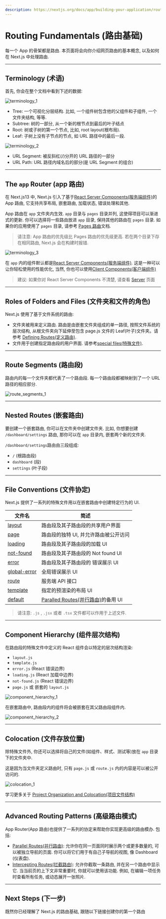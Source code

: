 ```yaml
---
description: https://nextjs.org/docs/app/building-your-application/routing
---
```


# Routing Fundamentals (路由基础)

每一个 App 的骨架都是路由. 本页面将会向你介绍网页路由的基本概念, 以及如何在 Next.js 中处理路由.

---

## Terminology (术语)

首先, 你会在整个文档中看到下述的数据:

![terminology_1](https://nextjs.org/_next/image?url=%2Fdocs%2Fdark%2Fterminology-component-tree.png&w=1920&q=75&dpl=dpl_9EKEbD7jAviauyTffgoEyAkQSGtP)

- Tree: 一个可视化分层结构. 比如, 一个组件树包含他的父组件和子组件, 一个文件夹结构, 等等.
- Subtree: 树的一部分, 从一个新的根节点到最后的叶子结点
- Root: 树或子树的第一个节点, 比如, root layout(根布局).
- Leaf: 子树上没有子节点的节点, 如 URL 路径中的最后一段.

![terminology_2](https://nextjs.org/_next/image?url=%2Fdocs%2Fdark%2Fterminology-url-anatomy.png&w=1920&q=75&dpl=dpl_9EKEbD7jAviauyTffgoEyAkQSGtP)

- URL Segment: 被反斜杠(/)分开的 URL 路径的一部分
- URL Path: URL 路径内域名后的部分(是 URL Segment 的组合)

---

## The `app` Router (app 路由)

在 Next.js13 中, Next.js 引入了基于[React Server Components(服务端组件)](https://nextjs.org/docs/app/building-your-application/rendering/server-components)的 App 路由, 它支持共享布局, 嵌套路由, 加载状态, 错误处理和其他.

App 路由在 `app` 文件夹内生效. `app` 目录与 `pages` 目录并列, 这使得项目可以渐进式的更新. 你可以选择将一些路由放进 `app` 目录, 保持其他的路由在 `pages` 目录. 如果你的应用使用了 `pages` 目录, 请参考 [Pages 路由](https://nextjs.org/docs/pages/building-your-application/routing)文档.

> 请注意: App 路由的优先级比 Pages 路由的优先级更高. 若在两个目录下存在相同路由, Next.js 会在构建时报错.

![terminology_3](https://nextjs.org/_next/image?url=%2Fdocs%2Fdark%2Fnext-router-directories.png&w=1920&q=75&dpl=dpl_9EKEbD7jAviauyTffgoEyAkQSGtP)

在 `app` 内的组件默认都是[React Server Components(服务端组件)](https://nextjs.org/docs/app/building-your-application/rendering/server-components). 这是一种可以让你轻松使用的性能优化, 当然, 你也可以使用[Client Components(客户端组件)](https://nextjs.org/docs/app/building-your-application/rendering/client-components)

> 建议: 如果你对 React Server Components 不清楚, 请查看 [Server](https://nextjs.org/docs/app/building-your-application/rendering/server-components) 页面

---

## Roles of Folders and Files (文件夹和文件的角色)

Next.js 使用了基于文件系统的路由:

- 文件夹被用来定义路由. 路由是由嵌套文件夹组成的单一路径, 按照文件系统的层次结构, 从根文件夹向下延伸至包含 page.js 文件的 Leaf(叶子)文件夹。请参考 [Defining Routes(定义路由)](https://nextjs.org/docs/app/building-your-application/routing/defining-routes).
- 文件用于创建指定路由段的用户界面. 请参考[special files(特殊文件)](https://nextjs.org/docs/app/building-your-application/routing#file-conventions).

---

## Route Segments (路由段)

路由内的每一个文件夹都代表了一个路由段. 每一个路由段都被映射到了一个 URL 路径的相应部分.

![route_segments_1](https://nextjs.org/_next/image?url=%2Fdocs%2Flight%2Froute-segments-to-path-segments.png&w=1920&q=75&dpl=dpl_9EKEbD7jAviauyTffgoEyAkQSGtP)

---

## Nested Routes (嵌套路由)

要创建一个嵌套路由, 你可以在文件夹中创建文件夹. 比如, 你想要创建 `/dashboard/settings` 路由, 那你可以在 `app` 目录内, 嵌套两个新的文件夹.

`/dashboard/settings`路由由三段组成:

- `/` (根路由段)
- `dashboard` (段)
- `settings` (叶子段)

---

## File Conventions (文件协定)

Next.js 提供了一系列的特殊文件用以在嵌套路由中创建特定行为的 UI.

| 文件名                                                                                                | 简述                                                                                                                |
| ----------------------------------------------------------------------------------------------------- | ------------------------------------------------------------------------------------------------------------------- |
| [layout](https://nextjs.org/docs/app/building-your-application/routing/pages-and-layouts#layouts)     | 路由段及其子路由段的共享用户界面                                                                                    |
| [page](https://nextjs.org/docs/app/building-your-application/routing/pages-and-layouts#pages)         | 路由段的独特 UI, 并允许路由被公开访问                                                                               |
| [loading](https://nextjs.org/docs/app/building-your-application/routing/loading-ui-and-streaming)     | 路由段及其子路由段的加载 UI                                                                                         |
| [not-found](https://nextjs.org/docs/app/api-reference/file-conventions/not-found)                     | 路由段及其子路由段的 Not found UI                                                                                   |
| [error](https://nextjs.org/docs/app/building-your-application/routing/error-handling)                 | 路由段及其子路由段的 错误展示 UI                                                                                    |
| [global-error](https://nextjs.org/docs/app/building-your-application/routing/error-handling)          | 全局错误展示 UI                                                                                                     |
| [route](https://nextjs.org/docs/app/building-your-application/routing/route-handlers)                 | 服务端 API 接口                                                                                                     |
| [template](https://nextjs.org/docs/app/building-your-application/routing/pages-and-layouts#templates) | 指定的预渲染的布局 UI                                                                                               |
| [default](https://nextjs.org/docs/app/api-reference/file-conventions/default)                         | [Paralled Routes(并行路由)](https://nextjs.org/docs/app/building-your-application/routing/parallel-routes)的备用 UI |

> 请注意: `.js` , `.jsx` 或者 `.tsx` 文件都可以作用于上述文件.

---

## Component Hierarchy (组件层次结构)

在路由段的特殊文件中定义的 React 组件会以特定的层次结构渲染:

- `layout.js`
- `template.js`
- `error.js` (React 错误边界)
- `loading.js` (React 加载中边界)
- `not-found.js` (React 错误边界)
- `page.js` 或 嵌套的 `layout.js`

![component_hierarchy_1](https://nextjs.org/_next/image?url=%2Fdocs%2Flight%2Ffile-conventions-component-hierarchy.png&w=1920&q=75&dpl=dpl_9EKEbD7jAviauyTffgoEyAkQSGtP)

在嵌套路由中, 路由段内的组件将会被嵌套在其父路由段组件内.

![component_hierarchy_2](https://nextjs.org/_next/image?url=%2Fdocs%2Flight%2Fnested-file-conventions-component-hierarchy.png&w=1920&q=75&dpl=dpl_9EKEbD7jAviauyTffgoEyAkQSGtP)

---

## Colocation (文件存放位置)

除特殊文件外, 你还可以选择将自己的文件(如组件、样式、测试等)放在 `app` 目录下的文件夹中.

这是因为当文件夹定义路由时, 只有 `page.js` 或 `route.js` 内的内容是可以被公开访问的.

![colocation_1](https://nextjs.org/_next/image?url=%2Fdocs%2Flight%2Fproject-organization-colocation.png&w=1920&q=75&dpl=dpl_9EKEbD7jAviauyTffgoEyAkQSGtP)

学习更多关于 [Project Organization and Colocation(项目文件结构)](https://nextjs.org/docs/app/building-your-application/routing/colocation)

---

## Advanced Routing Patterns (高级路由模式)

App Router(App 路由)也提供了一系列的协定来帮助你实现更高级的路由模办. 包括:

- [Parallel Routes(并行路由)](https://nextjs.org/docs/app/building-your-application/routing/parallel-routes): 允许你在同一页面同时展示两个或更多数量的, 可以被独立导航的页面. 你可以将它们用于有自己子导航的视图, 像 Dashboard (仪表盘).
- [Intercepting Routes(拦截路由)](https://nextjs.org/docs/app/building-your-application/routing/intercepting-routes): 允许你截取一条路由, 并在另一个路由中显示它. 当当前页的上下文非常重要时, 你就可以使用该功能. 例如, 在编辑一项任务时查看所有任务, 或动态展开一张照片.

---

## Next Steps (下一步)

既然你已经理解了 Next.js 的路由基础, 跟随以下链接创建你的第一个路由
